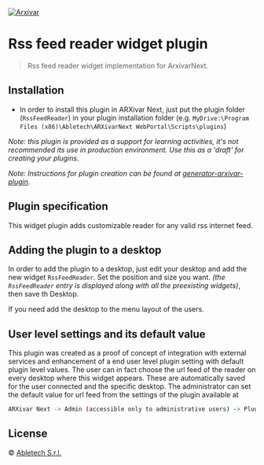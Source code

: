 [![Arxivar](http://www.arxivar.it/download/resources/loghi/Logo-ARXivar_orizzontale-nero.png)](http://www.arxivar.it/)

# Rss feed reader widget plugin

> Rss feed reader widget implementation for ArxivarNext.

## Installation

* In order to install this plugin in ARXivar Next, just put the plugin folder (`RssFeedReader`) in your plugin installation folder (e.g. `MyDrive:\Program Files (x86)\Abletech\ARXivarNext WebPortal\Scripts\plugins`)

_Note: this plugin is provided as a support for learning activities, it's not recommended its use in production environment. Use this as a 'draft' for creating your plugins._

_Note: Instructions for plugin creation can be found at [generator-arxivar-plugin](https://github.com/Arxivar/PluginGenerator/blob/master/README.md)._

## Plugin specification

This widget plugin adds customizable reader for any valid rss internet feed.

## Adding the plugin to a desktop

In order to add the plugin to a desktop, just edit your desktop and add the new widget `RssFeedReader`. Set the position and size you want. 
_(the `RssFeedReader` entry is displayed along with all the preexisting widgets)_, then save th Desktop.

If you need add the desktop to the menu layout of the users.

## User level settings and its default value

This plugin was created as a proof of concept of integration with external services and enhancement of a end user level plugin setting with default plugin level values.
The user can in fact choose the url feed of the reader on every desktop where this widget appears. These are automatically saved for the user connected and the specific desktop. The administrator can set the default value for url feed from the settings of the plugin available at 
```sh
ARXivar Next -> Admin (accessible only to administrative users) -> Plugins manager
```

## License

 © [Abletech S.r.l.](http://www.arxivar.it/)



